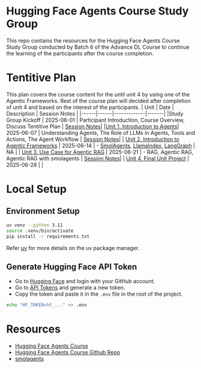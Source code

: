 # Hugging Face Agents Course Study Group

This repo contains the resources for the Hugging Face Agents Course Study Group conducted by Batch 6 of the Advance DL Course to continue the learning of the participants after the course completion.

# Tentitive Plan

This plan covers the course content for the until unit 4 by using one of the Agentic Frameworks. Rest of the course plan will decided after completion of unit 4 and based on the interest of the participants.
| Unit | Date | Description | Session Notes |
|------|------|-------------|-------|
|Study Group Kickoff | 2025-06-01 | Participant Introduction, Course Overview, Discuss Tentitive Plan | [Session Notes](session_notes/01_kickoff.md)|
|[Unit 1. Introduction to Agents](https://huggingface.co/learn/agents-course/unit1/introduction)| 2025-06-07 | Understanding Agents, The Role of LLMs in Agents, Tools and Actions, The Agent Workflow | [Session Notes](session_notes/02_unit1_discussion.md)|
| [Unit 2. Introduction to Agentic Frameworks](https://huggingface.co/learn/agents-course/unit2/introduction) | 2025-06-14 | - [SmolAgents](https://huggingface.co/docs/smolagents/en/index), [LlamaIndex](https://www.llamaindex.ai/), [LangGraph](https://www.langchain.com/langgraph) | NA |
| [Unit 3. Use Case for Agentic RAG](https://huggingface.co/learn/agents-course/unit3/agentic-rag/introduction) | 2025-06-21 | - RAG, Agentic RAG, Agentic RAG with smolagents | [Session Notes](session_notes/03_unit_2_and_3_discussion.md)|
| [Unit 4. Final Unit Project](https://huggingface.co/learn/agents-course/unit4/introduction) | 2025-06-28 |  |

# Local Setup

## Environment Setup
```bash
uv venv --python 3.11
source .venv/bin/activate
pip install -r requirements.txt
```

Refer [uv](https://docs.astral.sh/uv/) for more details on the uv package manager.

## Generate Hugging Face API Token

- Go to [Hugging Face](https://huggingface.co/) and login with your GitHub account.
- Go to [API Tokens](https://huggingface.co/settings/tokens) and generate a new token.
- Copy the token and paste it in the `.env` file in the root of the project.

```bash
echo "HF_TOKEN=hf_..." >> .env
```

# Resources

- [Hugging Face Agents Course](https://huggingface.co/learn/agents-course/)
- [Hugging Face Agents Course Github Repo](https://github.com/huggingface/agents-course)
- [smolagents](https://huggingface.co/docs/smolagents/en/index)
